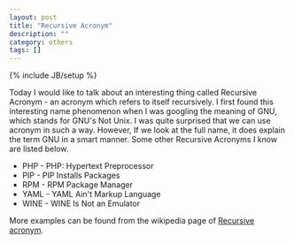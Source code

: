 ```yaml
---
layout: post
title: "Recursive Acronym"
description: ""
category: others
tags: []
---
```

{% include JB/setup %}

Today I would like to talk about an interesting thing called Recursive Acronym - an acronym which refers to itself recursively. I first found this interesting name phenomenon when I was googling the meaning of GNU, which stands for GNU's Not Unix. I was quite surprised that we can use acronym in such a way. However, If we look at the full name, it does explain the term GNU in a smart manner. Some other Recursive Acronyms I know are listed below.

- PHP - PHP: Hypertext Preprocessor
- PIP - PIP Installs Packages
- RPM - RPM Package Manager
- YAML - YAML Ain't Markup Language
- WINE - WINE Is Not an Emulator

More examples can be found from the wikipedia page of [Recursive acronym](http://en.wikipedia.org/wiki/Recursive_acronym).
